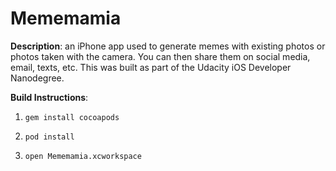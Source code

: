 # Mememamia

**Description**: an iPhone app used to generate memes with existing photos or photos taken with the camera. You can then share them on social media, email, texts, etc. This was built as part of the Udacity iOS Developer Nanodegree. 

**Build Instructions**:

1.
    ```
    gem install cocoapods
    ```

2.
    ```
    pod install
    ```

3.
    ```
    open Mememamia.xcworkspace
    ```
